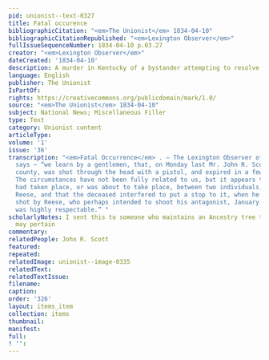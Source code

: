 ```yaml
---
pid: unionist--text-0327
title: Fatal occurence
bibliographicCitation: "<em>The Unionist</em> 1834-04-10"
bibliographicCitationRepublished: "<em>Lexington Observer</em>"
fullIssueSequenceNumber: 1834-04-10 p.03.27
creator: "<em>Lexington Observer</em>"
dateCreated: '1834-04-10'
description: A murder in Kentucky of a bystander attempting to resolve a fight
language: English
publisher: The Unionist
IsPartOf: 
rights: https://creativecommons.org/publicdomain/mark/1.0/
source: "<em>The Unionist</em> 1834-04-10"
subject: National News; Miscellaneous Filler
type: Text
category: Unionist content
articleType: 
volume: '1'
issue: '36'
transcription: "<em>Fatal Occurrence</em> . – The Lexington Observer of the 22d inst.
  says – “we learn by a gentlemen, that, on Monday last Mr. John R. Scott of Jessamine
  county, was shot through the head with a pistol, and expired in a few hours afterwards.
  The circumstances have not been fully related to us, but it appears that a recontre
  had taken place, or was about to take place, between two individuals, January and
  Reese, and that the deceased interfered to put a stop to it, when he was unintentionally
  shot by Reese, who perhaps intended to shoot his antagonist, January. The deceased
  was highly respectable.” "
scholarlyNotes: I sent this to someone who maintains an Ancestry tree to whom this
  may pertain
commentary: 
relatedPeople: John R. Scott
featured: 
repeated: 
relatedImage: unionist--image-0335
relatedText: 
relatedTextIssue: 
filename: 
caption: 
order: '326'
layout: items_item
collection: items
thumbnail: 
manifest: 
full: 
! '': 
---
```

